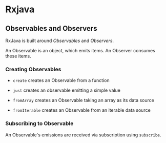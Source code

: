 Rxjava
======

## Observables and Observers

RxJava is built around *Observables* and *Observers*.

An Observable is an object, which emits items. An Observer consumes these items.

### Creating Observables

- `create` creates an Observable from a function

- `just` creates an observable emitting a simple value

- `fromArray` creates an Observable taking an array as its data source

- `fromIterable` creates an Observable from an iterable data source 

### Subscribing to Observable

An Observable's emissions are received via subscription using `subscribe`.